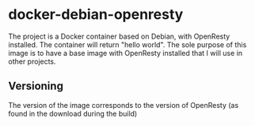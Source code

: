 # docker-debian-openresty

The project is a Docker container based on Debian, with OpenResty installed.  The container will return "hello world".  The sole purpose of this image is to have a base image with OpenResty installed that I will use in other projects.

## Versioning

The version of the image corresponds to the version of OpenResty (as found in the download during the build)